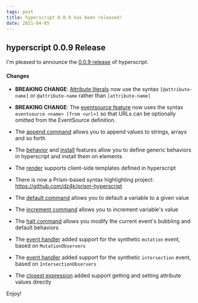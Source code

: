```yaml
---
tags: post
title: hyperscript 0.0.9 has been released!
date: 2021-04-05
---
```


## hyperscript 0.0.9 Release

I'm pleased to announce the [0.0.9 release](https://unpkg.com/browse/hyperscript.org@0.0.8/) of hyperscript.

#### Changes

- **BREAKING CHANGE**: [Attribute literals](/expressions#attributes) now use the syntax `[@attribute-name]` or `@attribute-name` rather than
  `[attribute-name]`

- **BREAKING CHANGE**: The [eventsource feature](/features/event-source) now uses the syntax `eventsource <name> [from <url>]` so that URLs can be optionally omitted from the EventSource definition.

- The [append command](/commands/append) allows you to append values to strings, arrays and so forth

- The [behavior](/features/behavior) and [install](/features/behavior) features allow you to define generic
  behaviors in hyperscript and install them on elements
- The [render](/commands/render) supports client-side templates defined in hyperscript

- There is now a Prism-based syntax highlighting project: <https://github.com/dz4k/prism-hyperscript>

- The [default command](/commands/default) allows you to default a variable to a given value

- The [increment command](/commands/increment) allows you to increment variable's value

- The [halt command](/commands/halt) allows you modify the current event's bubbling and default behaviors

- The [event handler](/features/on#mutation) added support for the synthetic `mutation` event, based on `MutationObservers`

- The [event handler](/features/on#intersection) added support for the synthetic `intersection` event, based on `IntersectionObservers`

- The [closest expression](/expressions#closest) added support getting and setting attribute values directly

Enjoy!
